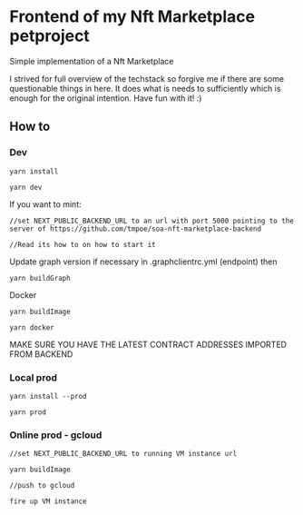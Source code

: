 # Frontend of my Nft Marketplace petproject

Simple implementation of a Nft Marketplace

I strived for full overview of the techstack so forgive me if there are some questionable things in here. It does what is needs to sufficiently which is enough for the original intention. Have fun with it! :)

## How to

### Dev

```
yarn install

yarn dev
```

If you want to mint:

```
//set NEXT_PUBLIC_BACKEND_URL to an url with port 5000 pointing to the server of https://github.com/tmpoe/soa-nft-marketplace-backend

//Read its how to on how to start it
```

Update graph version if necessary in .graphclientrc.yml (endpoint) then
```
yarn buildGraph
```

Docker
```
yarn buildImage

yarn docker
```

MAKE SURE YOU HAVE THE LATEST CONTRACT ADDRESSES IMPORTED FROM BACKEND

### Local prod

```
yarn install --prod

yarn prod
```

### Online prod - gcloud
```
//set NEXT_PUBLIC_BACKEND_URL to running VM instance url

yarn buildImage

//push to gcloud

fire up VM instance
```